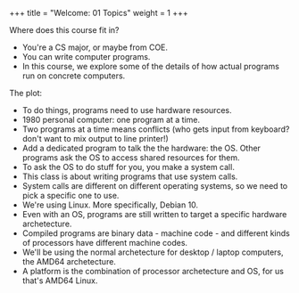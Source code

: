 +++
title = "Welcome: 01 Topics"
weight = 1
+++

Where does this course fit in?

 - You're a CS major, or maybe from COE.
 - You can write computer programs.
 - In this course, we explore some of the details of how
   actual programs run on concrete computers.

The plot:

 - To do things, programs need to use hardware resources.
 - 1980 personal computer: one program at a time.
 - Two programs at a time means conflicts (who gets input from
   keyboard? don't want to mix output to line printer!)
 - Add a dedicated program to talk the the hardware: the OS. Other
   programs ask the OS to access shared resources for them.
 - To ask the OS to do stuff for you, you make a system call.
 - This class is about writing programs that use system calls.
 - System calls are different on different operating systems,
   so we need to pick a specific one to use.
 - We're using Linux. More specifically, Debian 10.
 - Even with an OS, programs are still written to target a specific
   hardware archetecture.
 - Compiled programs are binary data - machine code - and different
   kinds of processors have different machine codes.
 - We'll be using the normal archetecture for desktop / laptop computers,
   the AMD64 archetecture.
 - A platform is the combination of processor archetecture and OS,
   for us that's AMD64 Linux.
